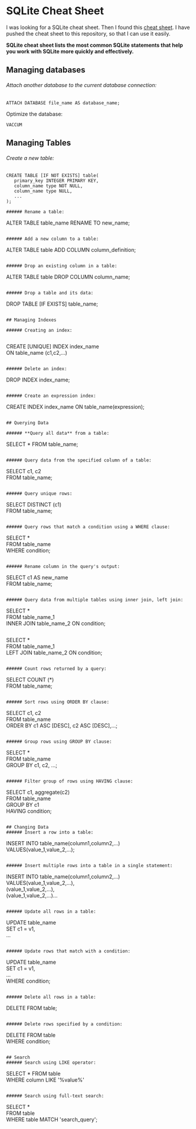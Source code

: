 # SQLite Cheat Sheet  

I was looking for a SQLite cheat sheet. Then I found this [cheat sheet](http://www.sqlitetutorial.net/sqlite-cheat-sheet/). I have pushed the cheat sheet to this repository, so that I can use it easily.  

**SQLite cheat sheet lists the most common SQLite statements that help you work with SQLite more quickly and effectively.**  

## Managing databases  
###### Attach another database to the current database connection:  

```  
ATTACH DATABASE file_name AS database_name;  
```  
Optimize the database:  
```  
VACCUM  
```  

## Managing Tables  
###### Create a new table:  
```  
CREATE TABLE [IF NOT EXISTS] table(  
   primary_key INTEGER PRIMARY KEY,  
   column_name type NOT NULL,  
   column_name type NULL,  
   ...  
);  

###### Rename a table:  

```  
ALTER TABLE table_name RENAME TO new_name;  
```  

###### Add a new column to a table:  

```  
ALTER TABLE table ADD COLUMN column_definition;  
```  

###### Drop an existing column in a table:  
```  
ALTER TABLE table DROP COLUMN column_name;  
```  

###### Drop a table and its data:  
```  
DROP TABLE [IF EXISTS] table_name;  
```  

## Managing Indexes  

###### Creating an index:  
  
```  
CREATE [UNIQUE] INDEX index_name  
ON table_name (c1,c2,...)  
```  

###### Delete an index:  

```  
DROP INDEX index_name;  
```  

###### Create an expression index:  

```  
CREATE INDEX index_name ON table_name(expression);  
```  

## Querying Data

###### **Query all data** from a table:

```  
SELECT * FROM table_name;  
```  

###### Query data from the specified column of a table:  

```  
SELECT c1, c2  
FROM table_name;  
```  

###### Query unique rows:  

```  
SELECT DISTINCT (c1)  
FROM table_name;  
```  

###### Query rows that match a condition using a WHERE clause:

```  
SELECT *  
FROM table_name  
WHERE condition;  
```  

###### Rename column in the query's output:  

```  
SELECT c1 AS new_name  
FROM table_name;  
```  

###### Query data from multiple tables using inner join, left join:

```  
SELECT *   
FROM table_name_1  
INNER JOIN table_name_2 ON condition;  
```  

```  
SELECT *  
FROM table_name_1  
LEFT JOIN table_name_2 ON condition;  
```  

###### Count rows returned by a query:
```  
SELECT COUNT (*)  
FROM table_name;  
```  

###### Sort rows using ORDER BY clause:  

```  
SELECT c1, c2  
FROM table_name  
ORDER BY c1 ASC [DESC], c2 ASC [DESC],...;  
```  

###### Group rows using GROUP BY clause:  
```  
SELECT *  
FROM table_name  
GROUP BY c1, c2, ...;  
```  

###### Filter group of rows using HAVING clause:  
```  
SELECT c1, aggregate(c2)  
FROM table_name  
GROUP BY c1  
HAVING condition;  
```  

## Changing Data
###### Insert a row into a table:  

```  
INSERT INTO table_name(column1,column2,...)  
VALUES(value_1,value_2,...);  
```  

###### Insert multiple rows into a table in a single statement:
```  
INSERT INTO table_name(column1,column2,...)  
VALUES(value_1,value_2,...),  
      (value_1,value_2,...),  
      (value_1,value_2,...)...  
```  

###### Update all rows in a table:  
```  
UPDATE table_name  
SET c1 = v1,  
    ...  
```  

###### Update rows that match with a condition:  
```  
UPDATE table_name  
SET c1 = v1,  
    ...  
WHERE condition;  
```  

###### Delete all rows in a table:  
```  
DELETE FROM table;  
```  

###### Delete rows specified by a condition:  
```  
DELETE FROM table  
WHERE condition;  
```  

## Search  
###### Search using LIKE operator:  
```  
SELECT * FROM table  
WHERE column LIKE '%value%'  
```  

###### Search using full-text search:  
```  
SELECT *  
FROM table  
WHERE table MATCH 'search_query';  
```  

